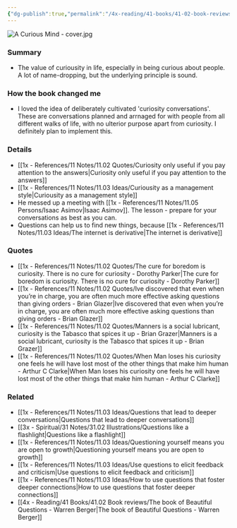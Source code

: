 ```yaml
---
{"dg-publish":true,"permalink":"/4x-reading/41-books/41-02-book-reviews/a-curious-mind-the-secret-to-a-bigger-life-brian-grazer/","title":"A Curious Mind - The Secret to a Bigger Life - Brian Grazer","created":"2023-10-18T12:55:05.000+03:00","updated":"2024-02-14T20:17:41.097+03:00"}
---
```


![A Curious Mind - cover.jpg](/img/user/4x%20-%20Reading/41%20Books/41.03%20Cover%20images/A%20Curious%20Mind%20-%20cover.jpg)
### Summary
- The value of curiousity in life, especially in being curious about people. A lot of name-dropping, but the underlying principle is sound.

### How the book changed me
- I loved the idea of deliberately cultivated 'curiosity conversations'. These are conversations planned and arrnaged for with people from all different walks of life, with no ulterior purpose apart from curiosity. I definitely plan to implement this.

### Details
- [[1x - References/11 Notes/11.02 Quotes/Curiosity only useful if you pay attention to the answers\|Curiosity only useful if you pay attention to the answers]]
- [[1x - References/11 Notes/11.03 Ideas/Curiousity as a management style\|Curiousity as a management style]]
- He messed up a meeting with [[1x - References/11 Notes/11.05 Persons/Isaac Asimov\|Isaac Asimov]]. The lesson - prepare for your conversations as best as you can.
- Questions can help us to find new things, because [[1x - References/11 Notes/11.03 Ideas/The internet is derivative\|The internet is derivative]]

### Quotes
- [[1x - References/11 Notes/11.02 Quotes/The cure for boredom is curiosity. There is no cure for curiosity - Dorothy Parker\|The cure for boredom is curiosity. There is no cure for curiosity - Dorothy Parker]]
- [[1x - References/11 Notes/11.02 Quotes/Ive discovered that even when you’re in charge, you are often much more effective asking questions than giving orders - Brian Glazer\|Ive discovered that even when you’re in charge, you are often much more effective asking questions than giving orders - Brian Glazer]]
- [[1x - References/11 Notes/11.02 Quotes/Manners is a social lubricant, curiosity is the Tabasco that spices it up - Brian Grazer\|Manners is a social lubricant, curiosity is the Tabasco that spices it up - Brian Grazer]]
- [[1x - References/11 Notes/11.02 Quotes/When Man loses his curiosity one feels he will have lost most of the other things that make him human - Arthur C Clarke\|When Man loses his curiosity one feels he will have lost most of the other things that make him human - Arthur C Clarke]]

### Related
- [[1x - References/11 Notes/11.03 Ideas/Questions that lead to deeper conversations\|Questions that lead to deeper conversations]]
- [[3x - Spiritual/31 Notes/31.02 Illustrations/Questions like a flashlight\|Questions like a flashlight]]
- [[1x - References/11 Notes/11.03 Ideas/Questioning yourself means you are open to growth\|Questioning yourself means you are open to growth]]
- [[1x - References/11 Notes/11.03 Ideas/Use questions to elicit feedback and criticism\|Use questions to elicit feedback and criticism]]
- [[1x - References/11 Notes/11.03 Ideas/How to use questions that foster deeper connections\|How to use questions that foster deeper connections]]
- [[4x - Reading/41 Books/41.02 Book reviews/The book of Beautiful Questions - Warren Berger\|The book of Beautiful Questions - Warren Berger]]
